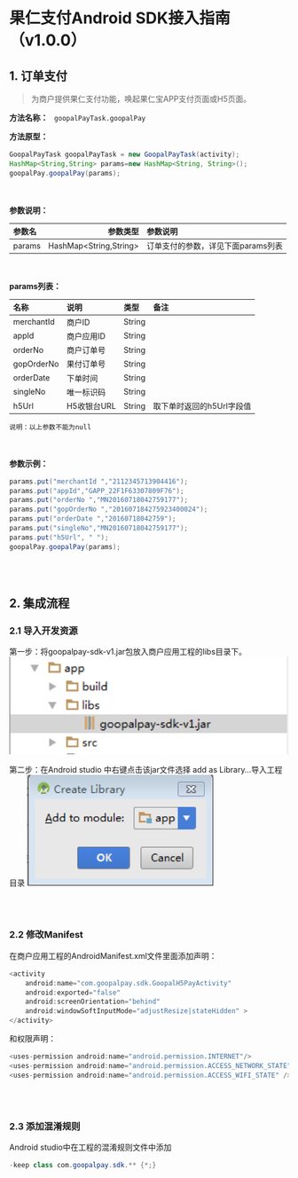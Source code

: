 # 果仁支付Android SDK接入指南（v1.0.0）

## 1. 订单支付
> 为商户提供果仁支付功能，唤起果仁宝APP支付页面或H5页面。

**方法名称：**    ` goopalPayTask.goopalPay`

**方法原型：**
``` java
GoopalPayTask goopalPayTask = new GoopalPayTask(activity); 
HashMap<String,String> params=new HashMap<String, String>();
goopalPay.goopalPay(params);
```
<br></br>
**参数说明：**

| 参数名      | 参数类型 | 参数说明  |
| :-------- | --------:| :-- |
| params  | HashMap<String,String>| 订单支付的参数，详见下面params列表 |


<br></br>
**params列表：** 

| 名称  | 说明 | 类型  |备注 |
| :-------- | :--------| :-- | :-- |
| merchantId|商户ID| String 
| appId| 商户应用ID| String 
| orderNo| 商户订单号| String 
| gopOrderNo| 果付订单号| String 
| orderDate| 下单时间| String 
| singleNo| 唯一标识码| String 
| h5Url| H5收银台URL| String |取下单时返回的h5Url字段值|

`说明：以上参数不能为null`

<br></br>
**参数示例：**
```java
params.put("merchantId ","2112345713904416");
params.put("appId","GAPP_22F1F63307809F76");
params.put("orderNo ","MN20160718042759177");
params.put("gopOrderNo ","201607184275923400024");
params.put("orderDate ","20160718042759");
params.put("singleNo","MN20160718042759177");
params.put("h5Url", " ");
goopalPay.goopalPay(params);
```
<br></br>
## 2. 集成流程
### 2.1 导入开发资源
第一步：将goopalpay-sdk-v1.jar包放入商户应用工程的libs目录下。
![Alt text](https://github.com/smilce/Interview-topic/blob/master/images/android1.png)

第二步：在Android studio 中右键点击该jar文件选择 add as Library…导入工程目录
![Alt text](https://github.com/smilce/Interview-topic/blob/master/images/Android2.png)

<br></br>
### 2.2 修改Manifest
在商户应用工程的AndroidManifest.xml文件里面添加声明：
``` java
<activity
    android:name="com.goopalpay.sdk.GoopalH5PayActivity"
    android:exported="false"
    android:screenOrientation="behind"
    android:windowSoftInputMode="adjustResize|stateHidden" >
</activity>
```

和权限声明：
``` java
<uses-permission android:name="android.permission.INTERNET"/>
<uses-permission android:name="android.permission.ACCESS_NETWORK_STATE"/>
<uses-permission android:name="android.permission.ACCESS_WIFI_STATE" />
```
<br></br>
### 2.3 添加混淆规则
Android studio中在工程的混淆规则文件中添加
```java
-keep class com.goopalpay.sdk.** {*;}
```
